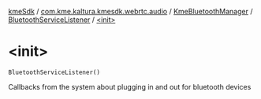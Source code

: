 [kmeSdk](../../../index.md) / [com.kme.kaltura.kmesdk.webrtc.audio](../../index.md) / [KmeBluetoothManager](../index.md) / [BluetoothServiceListener](index.md) / [&lt;init&gt;](./-init-.md)

# &lt;init&gt;

`BluetoothServiceListener()`

Callbacks from the system about plugging in and out for bluetooth devices

